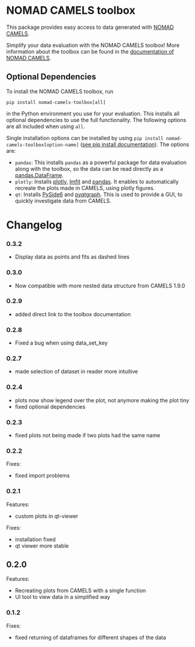 # NOMAD CAMELS toolbox

This package provides easy access to data generated with [NOMAD CAMELS](https://github.com/FAU-LAP/NOMAD-CAMELS).

Simplify your data evaluation with the NOMAD CAMELS toolbox!
More information about the toolbox can be found in the [documentation of NOMAD CAMELS](https://fau-lap.github.io/NOMAD-CAMELS/doc/nomad_camels_toolbox.html).

## Optional Dependencies
To install the NOMAD CAMELS toolbox, run
```
pip install nomad-camels-toolbox[all]
```
in the Python environment you use for your evaluation. This installs all optional dependencies to use the full functionality. The following options are all included when using `all`.

Single installation options can be installed by using `pip install nomad-camels-toolbox[option-name]` ([see pip install documentation](https://pip.pypa.io/en/stable/cli/pip_install/)). The options are:
- `pandas`: This installs `pandas` as a powerful package for data evaluation along with the toolbox, so the data can be read directly as a [pandas.DataFrame](https://pandas.pydata.org/docs/reference/api/pandas.DataFrame.html).
- `plotly`: Installs [plotly](https://pypi.org/project/plotly/), [lmfit](https://pypi.org/project/lmfit/) and [pandas](https://pypi.org/project/pandas/). It enables to automatically recreate the plots made in CAMELS, using plotly figures.
- `qt`: Installs [PySide6](https://pypi.org/project/PySide6/) and [pyqtgraph](https://pypi.org/project/pyqtgraph/). This is used to provide a GUI, to quickly investigate data from CAMELS.



# Changelog

### 0.3.2
- Display data as points and fits as dashed lines

### 0.3.0
- Now compatible with more nested data structure from CAMELS 1.9.0

### 0.2.9
- added direct link to the toolbox documentation

### 0.2.8
- Fixed a bug when using data_set_key

### 0.2.7
- made selection of dataset in reader more intuitive

### 0.2.4
- plots now show legend over the plot, not anymore making the plot tiny
- fixed optional dependencies

### 0.2.3
- fixed plots not being made if two plots had the same name

### 0.2.2
Fixes:
- fixed import problems

### 0.2.1
Features:
- custom plots in qt-viewer

Fixes:
- installation fixed
- qt viewer more stable

## 0.2.0
Features:
- Recreating plots from CAMELS with a single function
- UI tool to view data in a simplified way

### 0.1.2
Fixes:
- fixed returning of dataframes for different shapes of the data
